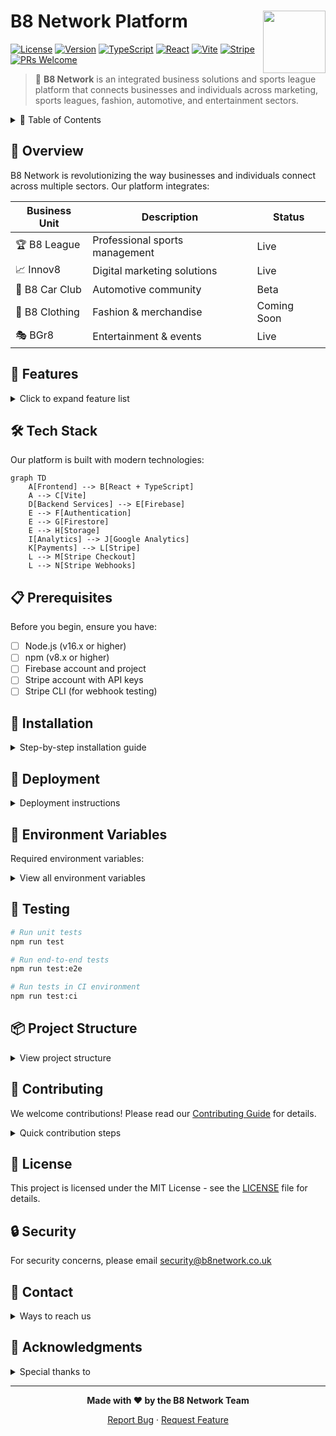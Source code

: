 # B8 Network Platform <img src="public/logo.svg" align="right" width="100" height="100">

[![License](https://img.shields.io/badge/license-MIT-blue.svg)](LICENSE)
[![Version](https://img.shields.io/badge/version-1.0.0-green.svg)](CHANGELOG.md)
[![TypeScript](https://img.shields.io/badge/TypeScript-5.2-blue.svg)](https://www.typescriptlang.org/)
[![React](https://img.shields.io/badge/React-18.2-blue.svg)](https://reactjs.org/)
[![Vite](https://img.shields.io/badge/Vite-5.0-yellow.svg)](https://vitejs.dev/)
[![Stripe](https://img.shields.io/badge/Stripe-Latest-blue.svg)](https://stripe.com)
[![PRs Welcome](https://img.shields.io/badge/PRs-welcome-brightgreen.svg)](CONTRIBUTING.md)

> 🌟 **B8 Network** is an integrated business solutions and sports league platform that connects businesses and individuals across marketing, sports leagues, fashion, automotive, and entertainment sectors.

<details>
<summary>📖 Table of Contents</summary>

- [Overview](#overview)
- [Features](#-features)
- [Tech Stack](#%EF%B8%8F-tech-stack)
- [Prerequisites](#-prerequisites)
- [Installation](#-installation)
- [Deployment](#-deployment)
- [Environment Variables](#-environment-variables)
- [Testing](#-testing)
- [Project Structure](#-project-structure)
- [Contributing](#-contributing)
- [License](#-license)
- [Security](#-security)
- [Contact](#-contact)
- [Acknowledgments](#-acknowledgments)
</details>

## 🎯 Overview

B8 Network is revolutionizing the way businesses and individuals connect across multiple sectors. Our platform integrates:

| Business Unit | Description | Status |
|--------------|-------------|---------|
| 🏆 B8 League | Professional sports management | Live |
| 📈 Innov8 | Digital marketing solutions | Live |
| 🚗 B8 Car Club | Automotive community | Beta |
| 👕 B8 Clothing | Fashion & merchandise | Coming Soon |
| 🎭 BGr8 | Entertainment & events | Live |

## 🚀 Features

<details>
<summary>Click to expand feature list</summary>

### Core Features
- ✨ Professional networking and business solutions
- 🏆 Sports league management
- 📊 Marketing services (Innov8)
- 🚗 Automotive community (B8 Car Club)
- 👕 Fashion and merchandise (B8 Clothing)
- 🎉 Entertainment and events (BGr8)

### Technical Features
- 🔐 Secure authentication
- 💳 Secure payment processing with Stripe
- 📱 PWA support
- 🎨 Responsive design
- 📊 Analytics integration
- 🔄 Real-time updates
- 💰 Donation system with Stripe Checkout
</details>

## 🛠️ Tech Stack

Our platform is built with modern technologies:

```mermaid
graph TD
    A[Frontend] --> B[React + TypeScript]
    A --> C[Vite]
    D[Backend Services] --> E[Firebase]
    E --> F[Authentication]
    E --> G[Firestore]
    E --> H[Storage]
    I[Analytics] --> J[Google Analytics]
    K[Payments] --> L[Stripe]
    L --> M[Stripe Checkout]
    L --> N[Stripe Webhooks]
```

## 📋 Prerequisites

Before you begin, ensure you have:

- [ ] Node.js (v16.x or higher)
- [ ] npm (v8.x or higher)
- [ ] Firebase account and project
- [ ] Stripe account with API keys
- [ ] Stripe CLI (for webhook testing)

## 🔧 Installation

<details>
<summary>Step-by-step installation guide</summary>

1. **Clone the repository:**
   ```bash
   git clone https://github.com/Hum2a/B8.git
   cd B8
   ```

2. **Install dependencies:**
   ```bash
   npm install
   ```

3. **Set up environment variables:**
   You will need your own firebase account.
   Get the correct `.env` file from Hum2a to place in the root directory.

4. **Set up Stripe server environment:**
   Typically you will just place the stripe `.env` file provided by Hum2a into the stripe directory.
   If that's too easy for you, create a `.env` file in the stripe directory:
   ```env
   STRIPE_SECRET_KEY=your_stripe_secret_key
   STRIPE_WEBHOOK_SECRET=your_stripe_webhook_secret
   PORT=3001
   CLIENT_URL=http://localhost:5173
   ```

5. **Start the development servers:**
   ```bash
   # Start the main application
   npm run dev

   # Start the Stripe server (in a separate terminal)
   cd stripe && node server.js
   ```
</details>

## 🚀 Deployment

<details>
<summary>Deployment instructions</summary>

### Production Build
```bash
npm run build
```

### Preview Production Build
```bash
npm run preview
```
</details>

## 📝 Environment Variables

Required environment variables:

<details>
<summary>View all environment variables</summary>

| Variable | Description | Required |
|----------|-------------|:---------:|
| `VITE_FIREBASE_API_KEY` | Firebase API Key | ✅ |
| `VITE_FIREBASE_AUTH_DOMAIN` | Firebase Auth Domain | ✅ |
| `VITE_FIREBASE_PROJECT_ID` | Firebase Project ID | ✅ |
| `VITE_FIREBASE_STORAGE_BUCKET` | Firebase Storage Bucket | ✅ |
| `VITE_FIREBASE_MESSAGING_SENDER_ID` | Firebase Messaging Sender ID | ✅ |
| `VITE_FIREBASE_APP_ID` | Firebase App ID | ✅ |
| `VITE_FIREBASE_MEASUREMENT_ID` | Firebase Measurement ID | ✅ |
| `VITE_STRIPE_PUBLISHABLE_KEY` | Stripe Publishable Key | ✅ |
| `VITE_STRIPE_SERVER_URL` | Stripe Server URL | ✅ |
| `STRIPE_SECRET_KEY` | Stripe Secret Key (server) | ✅ |
| `STRIPE_WEBHOOK_SECRET` | Stripe Webhook Secret (server) | ✅ |
</details>

## 🧪 Testing

```bash
# Run unit tests
npm run test

# Run end-to-end tests
npm run test:e2e

# Run tests in CI environment
npm run test:ci
```

## 📦 Project Structure

<details>
<summary>View project structure</summary>

```
b8-network/
├── 📁 src/                    # Source files
│   ├── 📱 components/        # React components
│   ├── 📄 pages/            # Page components
│   ├── 🎣 hooks/            # Custom React hooks
│   ├── 🌍 context/          # React context providers
│   ├── 🔌 services/         # API and service integrations
│   ├── 🛠️ utils/            # Utility functions
│   ├── 📝 types/            # TypeScript type definitions
│   └── 🎨 assets/           # Static assets
├── 📂 public/               # Public static files
├── 🧪 tests/                # Test files
├── 📚 docs/                 # Documentation
└── 💳 stripe/               # Stripe server implementation
    ├── server.js           # Express server setup
    ├── stripe.js           # Stripe integration logic
    └── config.js           # Server configuration
```
</details>

## 🤝 Contributing

We welcome contributions! Please read our [Contributing Guide](CONTRIBUTING.md) for details.

<details>
<summary>Quick contribution steps</summary>

1. Fork the Project
2. Create your Feature Branch (\`git checkout -b feature/AmazingFeature\`)
3. Commit your Changes (\`git commit -m 'Add some AmazingFeature'\`)
4. Push to the Branch (\`git push origin feature/AmazingFeature\`)
5. Open a Pull Request
</details>

## 📄 License

This project is licensed under the MIT License - see the [LICENSE](LICENSE) file for details.

## 🔒 Security

For security concerns, please email [security@b8network.co.uk](mailto:security@b8network.co.uk)

## 📧 Contact

<details>
<summary>Ways to reach us</summary>

- 🌐 Website: [b8network.co.uk](https://b8network.co.uk)
- 📧 Email: [contact@b8network.co.uk](mailto:contact@b8network.co.uk)
- 🐦 Twitter: [@B8Network](https://twitter.com/B8Network)
- 💼 LinkedIn: [B8 Network](https://www.linkedin.com/company/b8network)
</details>

## 🙏 Acknowledgments

<details>
<summary>Special thanks to</summary>

- 👥 All our contributors and community members
- 🌟 Open source projects we depend on
- 🧪 Our beta testers and early adopters
</details>

---

<div align="center">

**Made with ❤️ by the B8 Network Team**

[Report Bug](https://github.com/yourusername/b8-network/issues) · [Request Feature](https://github.com/yourusername/b8-network/issues)

</div>
